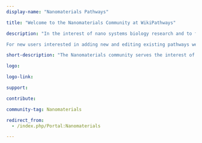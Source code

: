 ```yaml
---
display-name: "Nanomaterials Pathways"

title: "Welcome to the Nanomaterials Community at WikiPathways"

description: "In the interest of nano systems biology research and to facilitate community-based annotation of biological pathways (metabolic/biochemical, signaling, genetic and gene-interactions) related to nanosafety, we present to you a freely-available platform which allows you to add, edit and download known and novel published pathways relevant to this research.

For new users interested in adding new and editing existing pathways we recommend following the [HELP and USER guide](https://www.wikipathways.org/index.php/Help:Contents)."

short-description: "The Nanomaterials community serves the interest of nano systems biology research by facilitating community-based annotation of biological pathways related to nanosafety."

logo: 

logo-link: 

support:

contribute: 

community-tag: Nanomaterials

redirect_from:
  - /index.php/Portal:Nanomaterials

---       
```

        
        

     

